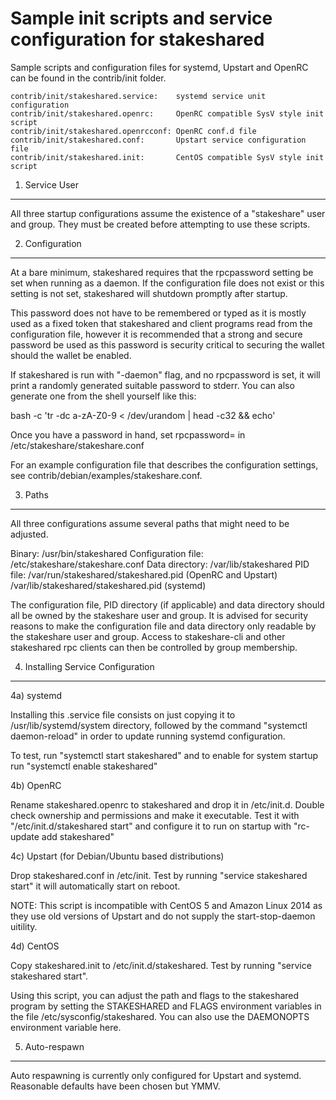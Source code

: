 Sample init scripts and service configuration for stakeshared
==========================================================

Sample scripts and configuration files for systemd, Upstart and OpenRC
can be found in the contrib/init folder.

    contrib/init/stakeshared.service:    systemd service unit configuration
    contrib/init/stakeshared.openrc:     OpenRC compatible SysV style init script
    contrib/init/stakeshared.openrcconf: OpenRC conf.d file
    contrib/init/stakeshared.conf:       Upstart service configuration file
    contrib/init/stakeshared.init:       CentOS compatible SysV style init script

1. Service User
---------------------------------

All three startup configurations assume the existence of a "stakeshare" user
and group.  They must be created before attempting to use these scripts.

2. Configuration
---------------------------------

At a bare minimum, stakeshared requires that the rpcpassword setting be set
when running as a daemon.  If the configuration file does not exist or this
setting is not set, stakeshared will shutdown promptly after startup.

This password does not have to be remembered or typed as it is mostly used
as a fixed token that stakeshared and client programs read from the configuration
file, however it is recommended that a strong and secure password be used
as this password is security critical to securing the wallet should the
wallet be enabled.

If stakeshared is run with "-daemon" flag, and no rpcpassword is set, it will
print a randomly generated suitable password to stderr.  You can also
generate one from the shell yourself like this:

bash -c 'tr -dc a-zA-Z0-9 < /dev/urandom | head -c32 && echo'

Once you have a password in hand, set rpcpassword= in /etc/stakeshare/stakeshare.conf

For an example configuration file that describes the configuration settings,
see contrib/debian/examples/stakeshare.conf.

3. Paths
---------------------------------

All three configurations assume several paths that might need to be adjusted.

Binary:              /usr/bin/stakeshared
Configuration file:  /etc/stakeshare/stakeshare.conf
Data directory:      /var/lib/stakeshared
PID file:            /var/run/stakeshared/stakeshared.pid (OpenRC and Upstart)
                     /var/lib/stakeshared/stakeshared.pid (systemd)

The configuration file, PID directory (if applicable) and data directory
should all be owned by the stakeshare user and group.  It is advised for security
reasons to make the configuration file and data directory only readable by the
stakeshare user and group.  Access to stakeshare-cli and other stakeshared rpc clients
can then be controlled by group membership.

4. Installing Service Configuration
-----------------------------------

4a) systemd

Installing this .service file consists on just copying it to
/usr/lib/systemd/system directory, followed by the command
"systemctl daemon-reload" in order to update running systemd configuration.

To test, run "systemctl start stakeshared" and to enable for system startup run
"systemctl enable stakeshared"

4b) OpenRC

Rename stakeshared.openrc to stakeshared and drop it in /etc/init.d.  Double
check ownership and permissions and make it executable.  Test it with
"/etc/init.d/stakeshared start" and configure it to run on startup with
"rc-update add stakeshared"

4c) Upstart (for Debian/Ubuntu based distributions)

Drop stakeshared.conf in /etc/init.  Test by running "service stakeshared start"
it will automatically start on reboot.

NOTE: This script is incompatible with CentOS 5 and Amazon Linux 2014 as they
use old versions of Upstart and do not supply the start-stop-daemon uitility.

4d) CentOS

Copy stakeshared.init to /etc/init.d/stakeshared. Test by running "service stakeshared start".

Using this script, you can adjust the path and flags to the stakeshared program by
setting the STAKESHARED and FLAGS environment variables in the file
/etc/sysconfig/stakeshared. You can also use the DAEMONOPTS environment variable here.

5. Auto-respawn
-----------------------------------

Auto respawning is currently only configured for Upstart and systemd.
Reasonable defaults have been chosen but YMMV.
